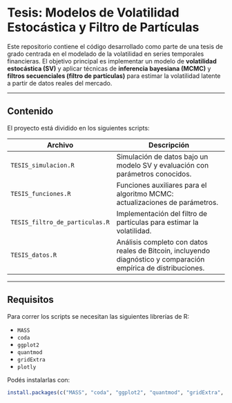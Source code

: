 # Tesis: Modelos de Volatilidad Estocástica y Filtro de Partículas

Este repositorio contiene el código desarrollado como parte de una tesis de grado centrada en el modelado de la volatilidad en series temporales financieras. El objetivo principal es implementar un modelo de **volatilidad estocástica (SV)** y aplicar técnicas de **inferencia bayesiana (MCMC)** y **filtros secuenciales (filtro de partículas)** para estimar la volatilidad latente a partir de datos reales del mercado.

---

##  Contenido

El proyecto está dividido en los siguientes scripts:

| Archivo                      | Descripción                                                                 |
|-----------------------------|-----------------------------------------------------------------------------|
| `TESIS_simulacion.R`        | Simulación de datos bajo un modelo SV y evaluación con parámetros conocidos. |
| `TESIS_funciones.R`         | Funciones auxiliares para el algoritmo MCMC: actualizaciones de parámetros. |
| `TESIS_filtro_de_particulas.R` | Implementación del filtro de partículas para estimar la volatilidad.          |
| `TESIS_datos.R`             | Análisis completo con datos reales de Bitcoin, incluyendo diagnóstico y comparación empírica de distribuciones. |

---

##  Requisitos

Para correr los scripts se necesitan las siguientes librerías de R:

- `MASS`
- `coda`
- `ggplot2`
- `quantmod`
- `gridExtra`
- `plotly`

Podés instalarlas con:

```r
install.packages(c("MASS", "coda", "ggplot2", "quantmod", "gridExtra", "plotly"))
